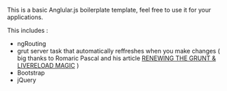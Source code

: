This is a basic Anglular.js boilerplate template, feel free to use it for your applications.

This includes :

- ngRouting 
- grut server task that automatically reffreshes when you make changes ( big thanks to Romaric Pascal and his article <a href="http://rhumaric.com/2013/07/renewing-the-grunt-livereload-magic/">RENEWING THE GRUNT & LIVERELOAD MAGIC</a> )
- Bootstrap 
- jQuery